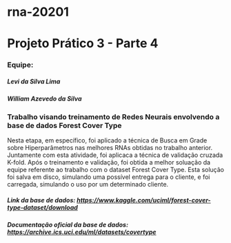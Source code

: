 # rna-20201
# Projeto Prático 3 - Parte 4

### Equipe:
##### Levi da Silva Lima
##### William Azevedo da Silva

### Trabalho visando treinamento de Redes Neurais envolvendo a base de dados Forest Cover Type

Nesta etapa, em específico, foi aplicado a técnica de Busca em Grade sobre Hiperparâmetros nas melhores RNAs obtidas no trabalho anterior. Juntamente com esta atividade, foi aplicaca a técnica de validação cruzada K-fold. Após o treinamento e validação, foi obtida a melhor soluação da equipe referente ao trabalho com o dataset Forest Cover Type. Esta solução foi salva em disco, simulando uma possível entrega para o cliente, e foi carregada, simulando o uso por um determinado cliente.

##### Link da base de dados: https://www.kaggle.com/uciml/forest-cover-type-dataset/download
##### Documentação oficial da base de dados: https://archive.ics.uci.edu/ml/datasets/covertype


